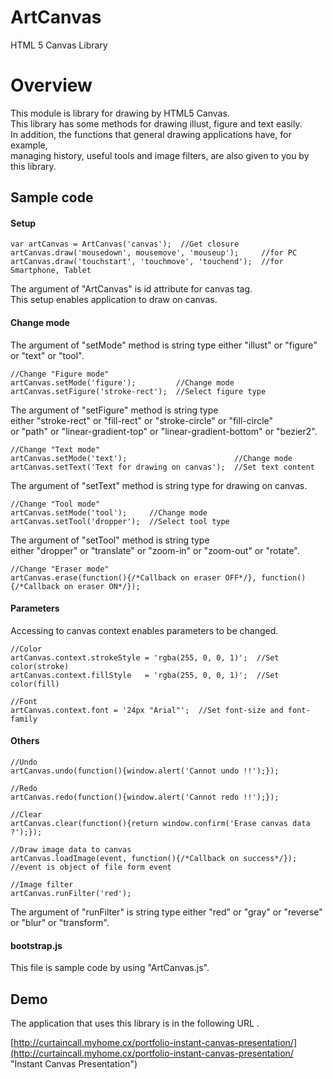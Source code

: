 ArtCanvas
=========

HTML 5 Canvas Library

# Overview
  
This module is library for drawing by HTML5 Canvas.  
This library has some methods for drawing illust, figure and text easily.  
In addition, the functions that general drawing applications have, for example,  
managing history, useful tools and image filters, are also given to you by this library.  
  
## Sample code
  
#### Setup
  
    var artCanvas = ArtCanvas('canvas');  //Get closure
    artCanvas.draw('mousedown', mousemove', 'mouseup');     //for PC
    artCanvas.draw('touchstart', 'touchmove', 'touchend');  //for Smartphone, Tablet
  
The argument of "ArtCanvas" is id attribute for canvas tag.  
This setup enables application to draw on canvas.  
  
#### Change mode
  
The argument of "setMode" method is string type either "illust" or "figure" or "text" or "tool".
  
    //Change "Figure mode"
    artCanvas.setMode('figure');         //Change mode
    artCanvas.setFigure('stroke-rect');  //Select figure type
  
The argument of "setFigure" method is string type  
either "stroke-rect" or "fill-rect" or "stroke-circle" or "fill-circle"  
or "path" or "linear-gradient-top" or "linear-gradient-bottom" or "bezier2".  
  
    //Change "Text mode"
    artCanvas.setMode('text');                        //Change mode
    artCanvas.setText('Text for drawing on canvas');  //Set text content
  
The argument of "setText" method is string type for drawing on canvas.  
  
    //Change "Tool mode"
    artCanvas.setMode('tool');     //Change mode
    artCanvas.setTool('dropper');  //Select tool type
  
The argument of "setTool" method is string type  
either "dropper" or "translate" or "zoom-in" or "zoom-out" or "rotate".  
  
    //Change "Eraser mode"
    artCanvas.erase(function(){/*Callback on eraser OFF*/}, function(){/*Callback on eraser ON*/});
  
#### Parameters
  
Accessing to canvas context enables parameters to be changed.
  
    //Color
    artCanvas.context.strokeStyle = 'rgba(255, 0, 0, 1)';  //Set color(stroke)
    artCanvas.context.fillStyle   = 'rgba(255, 0, 0, 1)';  //Set color(fill)
  
    //Font
    artCanvas.context.font = '24px "Arial"';  //Set font-size and font-family
  
#### Others
  
    //Undo
    artCanvas.undo(function(){window.alert('Cannot undo !!');});
  
    //Redo
    artCanvas.redo(function(){window.alert('Cannot redo !!');});
  
    //Clear
    artCanvas.clear(function(){return window.confirm('Erase canvas data ?');});
  
    //Draw image data to canvas
    artCanvas.loadImage(event, function(){/*Callback on success*/});  //event is object of file form event
  
    //Image filter
    artCanvas.runFilter('red');
  
The argument of "runFilter" is string type either "red" or "gray" or "reverse" or "blur" or "transform".  
  
#### bootstrap.js
  
This file is sample code by using "ArtCanvas.js".  
  
## Demo
  
The application that uses this library is in the following URL .  
  
[http://curtaincall.myhome.cx/portfolio-instant-canvas-presentation/](http://curtaincall.myhome.cx/portfolio-instant-canvas-presentation/ "Instant Canvas Presentation")  
  
